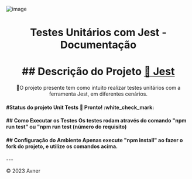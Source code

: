 ![image](https://github.com/henriqueAvner/unit-tests-js/assets/133919307/7f16a27e-7aea-4a7c-b9b3-e4918ebce8a2)

<h1 align="center">Testes Unitários com Jest - Documentação</h1>

<h1 align="center">
## Descrição do Projeto
    <a href="https://jestjs.io/pt-BR/">🔗 Jest</a>
</h1>
<p align="center">🚀O projeto presente tem como intuito realizar testes unitários com a ferramenta Jest, em diferentes cenários.</p>

<h4> 
#Status do projeto
Unit Tests 🚀 Pronto! :white_check_mark:
</h4>
<h4> 
## Como Executar os Testes
	Os testes rodam através do comando "npm run test" ou "npm run test (número do requisito)
</h4>

<h4> 
## Configuração do Ambiente
	Apenas execute "npm install" ao fazer o fork do projeto, e utilize os comandos acima.
</h4>
---

&copy; 2023 Avner
